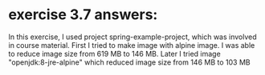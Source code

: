 # exercise 3.7 answers:

In this exercise, I used project spring-example-project, which was involved in course material. First I tried to make image with alpine image. I was able to reduce image size from 619 MB to 146 MB. Later I tried image "openjdk:8-jre-alpine" which reduced image size from 146 MB to 103 MB
